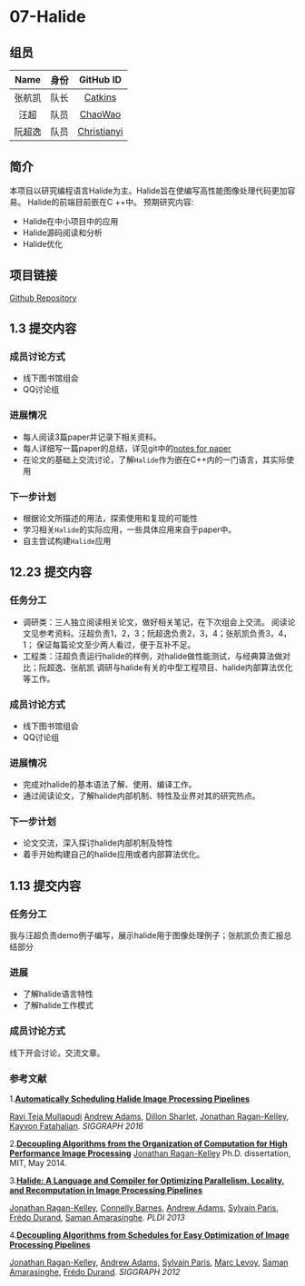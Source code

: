 # 07-Halide

## 组员

| Name |  身份  |                GitHub ID                 |
| :--: | :--: | :--------------------------------------: |
| 张航凯  |  队长  |  [Catkins](https://github.com/Caktins)   |
|  汪超  |  队员  |  [ChaoWao](https://github.com/ChaoWao)   |
| 阮超逸  |  队员  | [Christianyi](https://github.com/Christianyi) |

## 简介

本项目以研究编程语言Halide为主。Halide旨在使编写高性能图像处理代码更加容易。 Halide的前端目前嵌在C ++中。
预期研究内容:

- Halide在中小项目中的应用
- Halide源码阅读和分析
- Halide优化

## 项目链接

[Github Repository](https://github.com/Caktins/compiler-teamwork.git)

## 1.3 提交内容

### 成员讨论方式
* 线下图书馆组会
* QQ讨论组

### 进展情况
* 每人阅读3篇paper并记录下相关资料。
* 每人详细写一篇paper的总结，详见git中的[notes for paper](https://github.com/Caktins/compiler-teamwork/tree/master/notes%20for%20paper)
* 在论文的基础上交流讨论，了解`Halide`作为嵌在C++内的一门语言，其实际使用

### 下一步计划
* 根据论文所描述的用法，探索使用和复现的可能性
* 学习相关`Halide`的实际应用，一些具体应用来自于paper中。
* 自主尝试构建`Halide`应用



## 12.23 提交内容

### 任务分工

* 调研类：三人独立阅读相关论文，做好相关笔记，在下次组会上交流。
  阅读论文见参考资料。汪超负责1，2，3；阮超逸负责2，3，4；张航凯负责3，4，1；
  保证每篇论文至少两人看过，便于互补不足。
* 工程类：汪超负责运行halide的样例，对halide做性能测试，与经典算法做对比；阮超逸、张航凯      调研与halide有关的中型工程项目、halide内部算法优化等工作。

### 成员讨论方式
* 线下图书馆组会
* QQ讨论组

### 进展情况
* 完成对halide的基本语法了解、使用、编译工作。
* 通过阅读论文，了解halide内部机制、特性及业界对其的研究热点。

### 下一步计划
* 论文交流，深入探讨halide内部机制及特性
* 着手开始构建自己的halide应用或者内部算法优化。



## 1.13 提交内容

### 任务分工

我与汪超负责demo例子编写，展示halide用于图像处理例子；张航凯负责汇报总结部分

### 进展

* 了解halide语言特性
* 了解halide工作模式

### 成员讨论方式

线下开会讨论，交流文章。

### 参考文献

1.[**Automatically Scheduling Halide Image Processing Pipelines** ](http://graphics.cs.cmu.edu/projects/halidesched/)

[Ravi Teja Mullapudi](http://rmullapudi.bitbucket.org/) [Andrew Adams](http://people.csail.mit.edu/abadams), [Dillon Sharlet](http://www.dsharlet.com/), [Jonathan Ragan-Kelley](http://people.csail.mit.edu/jrk), [Kayvon Fatahalian](http://www.cs.cmu.edu/~kayvonf/). 
*SIGGRAPH 2016*

2.[**Decoupling Algorithms from the Organization of Computation for High Performance Image Processing**](http://people.csail.mit.edu/jrk/jrkthesis.pdf)
[Jonathan Ragan-Kelley](http://people.csail.mit.edu/jrk)
Ph.D. dissertation, MIT, May 2014.

3.[**Halide: A Language and Compiler for Optimizing Parallelism, Locality, and Recomputation in Image Processing Pipelines**](http://people.csail.mit.edu/jrk/halide-pldi13.pdf)

[Jonathan Ragan-Kelley](http://people.csail.mit.edu/jrk), [Connelly Barnes](http://www.connellybarnes.com/work/), [Andrew Adams](http://people.csail.mit.edu/abadams), [Sylvain Paris](http://people.csail.mit.edu/sparis), [Frédo Durand](http://people.csail.mit.edu/fredo), [Saman Amarasinghe](http://people.csail.mit.edu/saman). 
*PLDI 2013*

4.[**Decoupling Algorithms from Schedules for Easy Optimization of Image Processing Pipelines** ](http://people.csail.mit.edu/jrk/halide12)

[Jonathan Ragan-Kelley](http://people.csail.mit.edu/jrk), [Andrew Adams](http://people.csail.mit.edu/abadams), [Sylvain Paris](http://people.csail.mit.edu/sparis), [Marc Levoy](http://graphics.stanford.edu/~levoy), [Saman Amarasinghe](http://people.csail.mit.edu/saman), [Frédo Durand](http://people.csail.mit.edu/fredo). 
*SIGGRAPH 2012*

